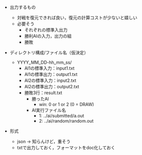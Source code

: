 - 出力するもの
  - 対戦を復元できれば良い，復元の計算コストが少ないと嬉しい
  - 必要そう
    - それぞれの標準入出力
    - 勝利AIの入力，出力の組
    - 勝敗

- ディレクトリ構成/ファイル名（仮決定）
  - YYYY_MM_DD-hh_mm_ss/
    - AI1の標準入力：input1.txt
    - AI1の標準出力：output1.txt
    - AI2の標準入力：input2.txt
    - AI2の標準出力：output2.txt
    - 勝敗3行：result.txt
      - 勝ったAI
        - win: 0 or 1 or 2 (0 = DRAW)
      - AI実行ファイル名
        - 1: ../ai/submitted/a.out
        - 2: ../ai/random/random.out

- 形式
  - json → 知らんけど，重そう
  - txtで出力しておく，フォーマットをdoc化しておく